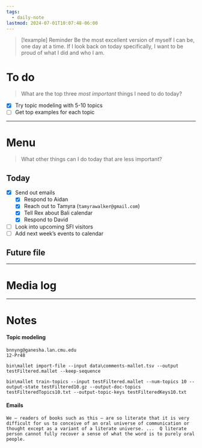 ```yaml
---
tags:
  - daily-note
lastmod: 2024-07-01T10:07:48-06:00
---
```

>[!example] Reminder
>Be the most excellent version of myself I can be, one day at a time. If I look back on today specifically, I want to be proud of what I did and who I am.

# To do

> What are the top three *most important* things I need to do today?

- [x] Try topic modeling with 5-10 topics
- [ ] Get top examples for each topic

----
# Menu

> What other things can I do today that are less important?
## Today

- [x] Send out emails
	- [x] Respond to Aidan
	- [x] Reach out to Tamyra (`tamyrawalker@gmail.com`)
	- [x] Tell Rex about Bali calendar
	- [x] Respond to David
- [ ] Look into upcoming SFI visitors
- [ ] Add next week’s events to calendar
## Future file

---
# Media log

---
# Notes

#### Topic modeling

```
bnnyng@ganesha.lan.cmu.edu
12-Pr48
```

```
bin\mallet import-file --input data\comments-mallet.tsv --output testFiltered.mallet --keep-sequence 
```

```
bin\mallet train-topics --input testFiltered.mallet --num-topics 10 --output-state testFiltered10.gz --output-doc-topics testFilteredTopics10.txt --output-topic-keys testFilteredKeys10.txt
```

#### Emails

```
We – readers of books such as this – are so literate that it is very difficult for us to conceive of an oral universe of communication or thought except as a variant of a literate universe. ...  Q literate person cannot fully recover a sense of what the word is to purely oral people.
```

